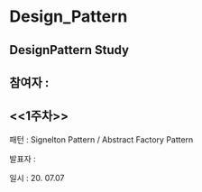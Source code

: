 # Design_Pattern
## DesignPattern Study

## 참여자 :

## <<1주차>>


패턴 : Signelton Pattern / Abstract Factory Pattern

발표자 :

일시 : 20. 07.07


